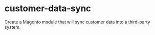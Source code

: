 # customer-data-sync
Create a Magento module that will sync customer data into a third-party system.

